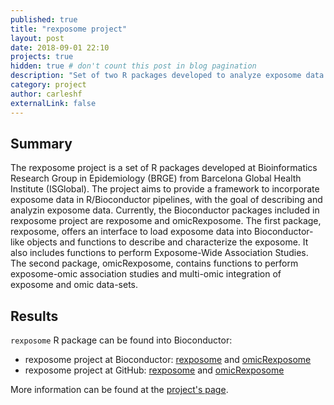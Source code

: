 ```yaml
---
published: true
title: "rexposome project"
layout: post
date: 2018-09-01 22:10
projects: true
hidden: true # don't count this post in blog pagination
description: "Set of two R packages developed to analyze exposome data and its interaction with transcriptome and methylome data"
category: project
author: carleshf
externalLink: false
---
```



## Summary

The rexposome project is a set of R packages developed at Bioinformatics Research Group in Epidemiology (BRGE) from Barcelona Global Health Institute (ISGlobal). The project aims to provide a framework to incorporate exposome data in R/Bioconductor pipelines, with the goal of describing and analyzin exposome data. Currently, the Bioconductor packages included in rexposome project are rexposome and omicRexposome. The first package, rexposome, offers an interface to load exposome data into Bioconductor-like objects and functions to describe and characterize the exposome. It also includes functions to perform Exposome-Wide Association Studies. The second package, omicRexposome, contains functions to perform exposome-omic association studies and multi-omic integration of exposome and omic data-sets.

## Results

`rexposome` R package can be found into Bioconductor:

* rexposome project at Bioconductor: [rexposome](https://bioconductor.org/packages/release/bioc/html/rexposome.html) and [omicRexposome](https://bioconductor.org/packages/release/bioc/html/omicRexposome.html)
* rexposome project at GitHub: [rexposome](https://github.com/isglobal-brge/exposome) and [omicRexposome](https://github.com/isglobal-brge/omicRexposome)

More information can be found at the [project's page](https://isglobal-brge.github.io/rexposome/).